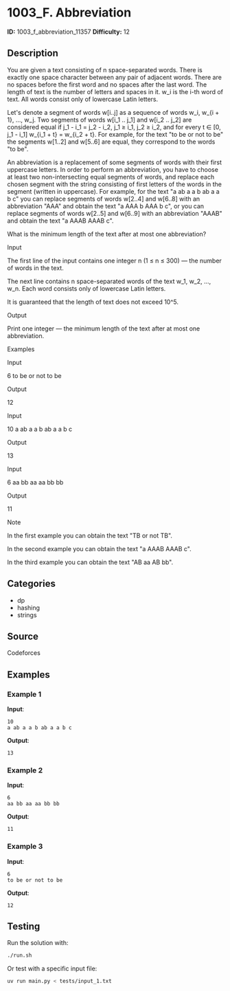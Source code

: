 # 1003_F. Abbreviation

**ID:** 1003_f_abbreviation_11357
**Difficulty:** 12

## Description

You are given a text consisting of n space-separated words. There is exactly one space character between any pair of adjacent words. There are no spaces before the first word and no spaces after the last word. The length of text is the number of letters and spaces in it. w_i is the i-th word of text. All words consist only of lowercase Latin letters.

Let's denote a segment of words w[i..j] as a sequence of words w_i, w_{i + 1}, ..., w_j. Two segments of words w[i_1 .. j_1] and w[i_2 .. j_2] are considered equal if j_1 - i_1 = j_2 - i_2, j_1 ≥ i_1, j_2 ≥ i_2, and for every t ∈ [0, j_1 - i_1] w_{i_1 + t} = w_{i_2 + t}. For example, for the text "to be or not to be" the segments w[1..2] and w[5..6] are equal, they correspond to the words "to be".

An abbreviation is a replacement of some segments of words with their first uppercase letters. In order to perform an abbreviation, you have to choose at least two non-intersecting equal segments of words, and replace each chosen segment with the string consisting of first letters of the words in the segment (written in uppercase). For example, for the text "a ab a a b ab a a b c" you can replace segments of words w[2..4] and w[6..8] with an abbreviation "AAA" and obtain the text "a AAA b AAA b c", or you can replace segments of words w[2..5] and w[6..9] with an abbreviation "AAAB" and obtain the text "a AAAB AAAB c".

What is the minimum length of the text after at most one abbreviation?

Input

The first line of the input contains one integer n (1 ≤ n ≤ 300) — the number of words in the text.

The next line contains n space-separated words of the text w_1, w_2, ..., w_n. Each word consists only of lowercase Latin letters.

It is guaranteed that the length of text does not exceed 10^5.

Output

Print one integer — the minimum length of the text after at most one abbreviation.

Examples

Input

6
to be or not to be


Output

12


Input

10
a ab a a b ab a a b c


Output

13


Input

6
aa bb aa aa bb bb


Output

11

Note

In the first example you can obtain the text "TB or not TB".

In the second example you can obtain the text "a AAAB AAAB c".

In the third example you can obtain the text "AB aa AB bb".

## Categories

- dp
- hashing
- strings

## Source

Codeforces

## Examples

### Example 1

**Input**:
```
10
a ab a a b ab a a b c
```

**Output**:
```
13
```

### Example 2

**Input**:
```
6
aa bb aa aa bb bb
```

**Output**:
```
11
```

### Example 3

**Input**:
```
6
to be or not to be
```

**Output**:
```
12
```


## Testing

Run the solution with:

```bash
./run.sh
```

Or test with a specific input file:

```bash
uv run main.py < tests/input_1.txt
```
